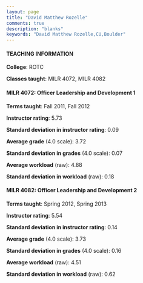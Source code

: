 ```yaml
---
layout: page
title: "David Matthew Rozelle" 
comments: true
description: "blanks"
keywords: "David Matthew Rozelle,CU,Boulder"
---
```

<head>
<script src="https://ajax.googleapis.com/ajax/libs/jquery/2.1.3/jquery.min.js"></script>
<script src="https://dl.dropboxusercontent.com/s/pc42nxpaw1ea4o9/highcharts.js?dl=0"></script>
<!-- <script src="../assets/js/highcharts.js"></script> -->
<style type="text/css">@font-face {
	font-family: "Bebas Neue";
	src: url(https://www.filehosting.org/file/details/544349/BebasNeue Regular.otf) format("opentype");
	}
	h1.Bebas { 
		font-family: "Bebas Neue", Verdana, Tahoma;
	}
</style>
</head>
	   
#### TEACHING INFORMATION

**College**: ROTC

**Classes taught**: MILR 4072, MILR 4082

#### MILR 4072: Officer Leadership and Development 1

**Terms taught**: Fall 2011, Fall 2012

**Instructor rating**: 5.73

**Standard deviation in instructor rating**: 0.09

**Average grade** (4.0 scale): 3.72

**Standard deviation in grades** (4.0 scale): 0.07

**Average workload** (raw): 4.88

**Standard deviation in workload** (raw): 0.18

#### MILR 4082: Officer Leadership and Development 2

**Terms taught**: Spring 2012, Spring 2013

**Instructor rating**: 5.54

**Standard deviation in instructor rating**: 0.14

**Average grade** (4.0 scale): 3.73

**Standard deviation in grades** (4.0 scale): 0.16

**Average workload** (raw): 4.51

**Standard deviation in workload** (raw): 0.62


